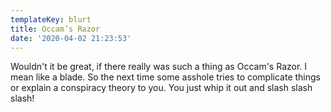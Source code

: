 ```yaml
---
templateKey: blurt
title: Occam’s Razor
date: '2020-04-02 21:23:53'
---
```


Wouldn't it be great, if there really was such a thing as Occam's Razor. I mean like a blade. So the next time some asshole tries to complicate things or explain a conspiracy theory to you. You just whip it out and slash slash slash!
